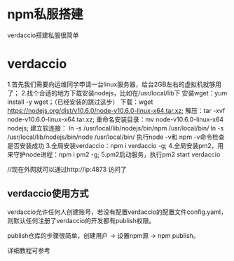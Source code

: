 

# npm私服搭建

verdaccio搭建私服很简单


# verdaccio

1.首先我们需要向运维同学申请一台linux服务器，给台2GB左右的虚拟机就够用了；
2.找个合适的地方下载安装nodejs，比如在/usr/local/lib下
安装wget：yum install -y wget；（已经安装的跳过这步）
下载：wget https://nodejs.org/dist/v10.6.0/node-v10.6.0-linux-x64.tar.xz;
解压：tar -xvf node-v10.6.0-linux-x64.tar.xz;
重命名安装目录：mv node-v10.6.0-linux-x64 nodejs;
建立软连接：
ln -s /usr/local/lib/nodejs/bin/npm /usr/local/bin/
ln -s /usr/local/lib/nodejs/bin/node /usr/local/bin/
执行node -v和 npm -v命令检查是否安装成功
3.全局安装verdaccio：npm i verdaccio -g;
4.全局安装pm2，用来守护node进程：npm i pm2 -g;
5.pm2启动服务，执行pm2 start verdaccio

//现在外网就可以通过http://ip:4873 访问了 



## verdaccio使用方式

verdaccio允许任何人创建账号，若没有配置verdaccio的配置文件config.yaml，则默认任何注册了verdaccio的开发都有publish权限。

publish仓库的步骤很简单，创建用户 -> 设置npm源 -> npm publish。



详细教程可参考 [](https://www.jianshu.com/p/d32ce7e9d4d8)



